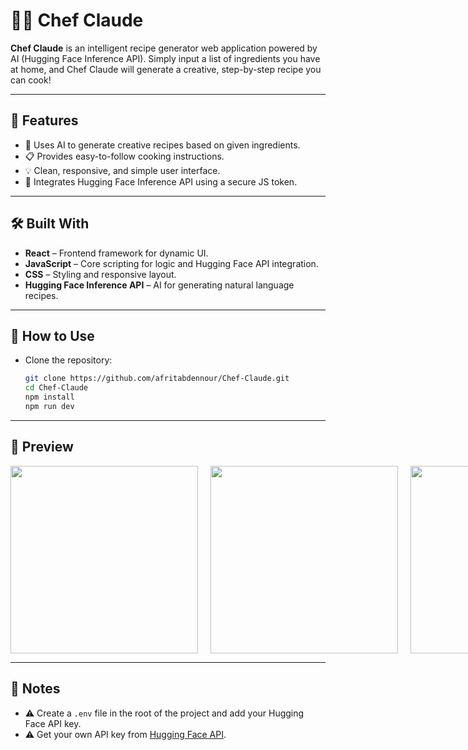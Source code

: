 # 👨‍🍳 Chef Claude

**Chef Claude** is an intelligent recipe generator web application powered by AI (Hugging Face Inference API). Simply input a list of ingredients you have at home, and Chef Claude will generate a creative, step-by-step recipe you can cook!

---

## 🌟 Features

- 🧠 Uses AI to generate creative recipes based on given ingredients.
- 📋 Provides easy-to-follow cooking instructions.
- 💡 Clean, responsive, and simple user interface.
- 🔐 Integrates Hugging Face Inference API using a secure JS token.

---

## 🛠️ Built With

- **React** – Frontend framework for dynamic UI.
- **JavaScript** – Core scripting for logic and Hugging Face API integration.
- **CSS** – Styling and responsive layout.
- **Hugging Face Inference API** – AI for generating natural language recipes.

---

## 🚀 How to Use

- Clone the repository:

   ```bash
   git clone https://github.com/afritabdennour/Chef-Claude.git
   cd Chef-Claude
   npm install
   npm run dev

---
   
## 📸 Preview

<div style="display: flex; gap: 10px;">
  <img src="./src/assets/Screenshot (58).png" width="300" />
  <br />
  <img src="./src/assets/Screenshot (59).png" width="300" />
  <br />
  <img src="./src/assets/Screenshot (60).png" width="300" />
</div>

---

## 🚫 Notes

  - ⚠️ Create a `.env` file in the root of the project and add your Hugging Face API key.
  - ⚠️ Get your own API key from [Hugging Face API](https://huggingface.co/settings/tokens).
